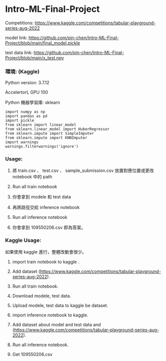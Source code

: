# Intro-ML-Final-Project

Competitions: https://www.kaggle.com/competitions/tabular-playground-series-aug-2022

model link: https://github.com/pin-chen/Intro-ML-Final-Project/blob/main/final_model.pickle

test data link: https://github.com/pin-chen/Intro-ML-Final-Project/blob/main/x_test.npy

### 環境: (Kaggle)

Python version: 3.7.12

AccelertorL GPU 100

Python 機器學習庫: sklearn

```
import numpy as np
import pandas as pd
import pickle
from sklearn import linear_model
from sklearn.linear_model import HuberRegressor
from sklearn.impute import SimpleImputer
from sklearn.impute import KNNImputer
import warnings
warnings.filterwarnings('ignore')
```

### Usage:

1. 將 train.csv 、 test.csv 、 sample_submission.csv 放置對應位置或更改 notebook 中的 path

2. Run all train notebook 

3. 你會拿到 modele 和 test data

4. 再將路徑交給 inference notebook 

5. Run all inference notebook 

6. 你會拿到 109550206.csv 即為答案。

### Kaggle Usage: 

如果使用 kaggle 進行，整體改動會很少。

1. import train notebook to kaggle .

2. Add dataset (https://www.kaggle.com/competitions/tabular-playground-series-aug-2022).

3. Run all train notebook.

4. Download modele, test data.

5. Upload modele, test data to kaggle be dataset.

6. import inference notebook to kaggle.

7. Add dataset about model and test data and (https://www.kaggle.com/competitions/tabular-playground-series-aug-2022).

8. Run all inference notebook.

9. Get 109550206.csv
